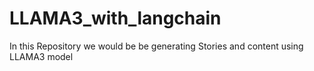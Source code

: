 # LLAMA3_with_langchain
In this Repository we would be be generating Stories and content using LLAMA3 model

